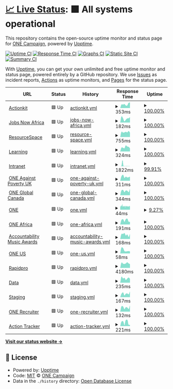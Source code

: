 # [📈 Live Status](https://status.one.org): <!--live status--> **🟩 All systems operational**

This repository contains the open-source uptime monitor and status page for [ONE Campaign](https://www.one.org), powered by [Upptime](https://github.com/upptime/upptime).

[![Uptime CI](https://github.com/ONEcampaign/project_upptime/workflows/Uptime%20CI/badge.svg)](https://github.com/ONEcampaign/project_upptime/actions?query=workflow%3A%22Uptime+CI%22)
[![Response Time CI](https://github.com/ONEcampaign/project_upptime/workflows/Response%20Time%20CI/badge.svg)](https://github.com/ONEcampaign/project_upptime/actions?query=workflow%3A%22Response+Time+CI%22)
[![Graphs CI](https://github.com/ONEcampaign/project_upptime/workflows/Graphs%20CI/badge.svg)](https://github.com/ONEcampaign/project_upptime/actions?query=workflow%3A%22Graphs+CI%22)
[![Static Site CI](https://github.com/ONEcampaign/project_upptime/workflows/Static%20Site%20CI/badge.svg)](https://github.com/ONEcampaign/project_upptime/actions?query=workflow%3A%22Static+Site+CI%22)
[![Summary CI](https://github.com/ONEcampaign/project_upptime/workflows/Summary%20CI/badge.svg)](https://github.com/ONEcampaign/project_upptime/actions?query=workflow%3A%22Summary+CI%22)

With [Upptime](https://upptime.js.org), you can get your own unlimited and free uptime monitor and status page, powered entirely by a GitHub repository. We use [Issues](https://github.com/ONEcampaign/project_upptime/issues) as incident reports, [Actions](https://github.com/ONEcampaign/project_upptime/actions) as uptime monitors, and [Pages](https://status.one.org) for the status page.

<!--start: status pages-->
<!-- This summary is generated by Upptime (https://github.com/upptime/upptime) -->
<!-- Do not edit this manually, your changes will be overwritten -->
<!-- prettier-ignore -->
| URL | Status | History | Response Time | Uptime |
| --- | ------ | ------- | ------------- | ------ |
| <img alt="" src="https://icons.duckduckgo.com/ip3/act.one.org.ico" height="13"> [Actionkit](https://act.one.org) | 🟩 Up | [actionkit.yml](https://github.com/ONEcampaign/project_status/commits/HEAD/history/actionkit.yml) | <details><summary><img alt="Response time graph" src="./graphs/actionkit/response-time-week.png" height="20"> 353ms</summary><br><a href="https://status.one.org/history/actionkit"><img alt="Response time 406" src="https://img.shields.io/endpoint?url=https%3A%2F%2Fraw.githubusercontent.com%2FONEcampaign%2Fproject_status%2FHEAD%2Fapi%2Factionkit%2Fresponse-time.json"></a><br><a href="https://status.one.org/history/actionkit"><img alt="24-hour response time 518" src="https://img.shields.io/endpoint?url=https%3A%2F%2Fraw.githubusercontent.com%2FONEcampaign%2Fproject_status%2FHEAD%2Fapi%2Factionkit%2Fresponse-time-day.json"></a><br><a href="https://status.one.org/history/actionkit"><img alt="7-day response time 353" src="https://img.shields.io/endpoint?url=https%3A%2F%2Fraw.githubusercontent.com%2FONEcampaign%2Fproject_status%2FHEAD%2Fapi%2Factionkit%2Fresponse-time-week.json"></a><br><a href="https://status.one.org/history/actionkit"><img alt="30-day response time 398" src="https://img.shields.io/endpoint?url=https%3A%2F%2Fraw.githubusercontent.com%2FONEcampaign%2Fproject_status%2FHEAD%2Fapi%2Factionkit%2Fresponse-time-month.json"></a><br><a href="https://status.one.org/history/actionkit"><img alt="1-year response time 406" src="https://img.shields.io/endpoint?url=https%3A%2F%2Fraw.githubusercontent.com%2FONEcampaign%2Fproject_status%2FHEAD%2Fapi%2Factionkit%2Fresponse-time-year.json"></a></details> | <details><summary><a href="https://status.one.org/history/actionkit">100.00%</a></summary><a href="https://status.one.org/history/actionkit"><img alt="All-time uptime 100.00%" src="https://img.shields.io/endpoint?url=https%3A%2F%2Fraw.githubusercontent.com%2FONEcampaign%2Fproject_status%2FHEAD%2Fapi%2Factionkit%2Fuptime.json"></a><br><a href="https://status.one.org/history/actionkit"><img alt="24-hour uptime 100.00%" src="https://img.shields.io/endpoint?url=https%3A%2F%2Fraw.githubusercontent.com%2FONEcampaign%2Fproject_status%2FHEAD%2Fapi%2Factionkit%2Fuptime-day.json"></a><br><a href="https://status.one.org/history/actionkit"><img alt="7-day uptime 100.00%" src="https://img.shields.io/endpoint?url=https%3A%2F%2Fraw.githubusercontent.com%2FONEcampaign%2Fproject_status%2FHEAD%2Fapi%2Factionkit%2Fuptime-week.json"></a><br><a href="https://status.one.org/history/actionkit"><img alt="30-day uptime 100.00%" src="https://img.shields.io/endpoint?url=https%3A%2F%2Fraw.githubusercontent.com%2FONEcampaign%2Fproject_status%2FHEAD%2Fapi%2Factionkit%2Fuptime-month.json"></a><br><a href="https://status.one.org/history/actionkit"><img alt="1-year uptime 100.00%" src="https://img.shields.io/endpoint?url=https%3A%2F%2Fraw.githubusercontent.com%2FONEcampaign%2Fproject_status%2FHEAD%2Fapi%2Factionkit%2Fuptime-year.json"></a></details>
| <img alt="" src="https://icons.duckduckgo.com/ip3/www.jobsnowafrica.org.ico" height="13"> [Jobs Now Africa](https://www.jobsnowafrica.org/) | 🟩 Up | [jobs-now-africa.yml](https://github.com/ONEcampaign/project_status/commits/HEAD/history/jobs-now-africa.yml) | <details><summary><img alt="Response time graph" src="./graphs/jobs-now-africa/response-time-week.png" height="20"> 182ms</summary><br><a href="https://status.one.org/history/jobs-now-africa"><img alt="Response time 225" src="https://img.shields.io/endpoint?url=https%3A%2F%2Fraw.githubusercontent.com%2FONEcampaign%2Fproject_status%2FHEAD%2Fapi%2Fjobs-now-africa%2Fresponse-time.json"></a><br><a href="https://status.one.org/history/jobs-now-africa"><img alt="24-hour response time 249" src="https://img.shields.io/endpoint?url=https%3A%2F%2Fraw.githubusercontent.com%2FONEcampaign%2Fproject_status%2FHEAD%2Fapi%2Fjobs-now-africa%2Fresponse-time-day.json"></a><br><a href="https://status.one.org/history/jobs-now-africa"><img alt="7-day response time 182" src="https://img.shields.io/endpoint?url=https%3A%2F%2Fraw.githubusercontent.com%2FONEcampaign%2Fproject_status%2FHEAD%2Fapi%2Fjobs-now-africa%2Fresponse-time-week.json"></a><br><a href="https://status.one.org/history/jobs-now-africa"><img alt="30-day response time 215" src="https://img.shields.io/endpoint?url=https%3A%2F%2Fraw.githubusercontent.com%2FONEcampaign%2Fproject_status%2FHEAD%2Fapi%2Fjobs-now-africa%2Fresponse-time-month.json"></a><br><a href="https://status.one.org/history/jobs-now-africa"><img alt="1-year response time 225" src="https://img.shields.io/endpoint?url=https%3A%2F%2Fraw.githubusercontent.com%2FONEcampaign%2Fproject_status%2FHEAD%2Fapi%2Fjobs-now-africa%2Fresponse-time-year.json"></a></details> | <details><summary><a href="https://status.one.org/history/jobs-now-africa">100.00%</a></summary><a href="https://status.one.org/history/jobs-now-africa"><img alt="All-time uptime 100.00%" src="https://img.shields.io/endpoint?url=https%3A%2F%2Fraw.githubusercontent.com%2FONEcampaign%2Fproject_status%2FHEAD%2Fapi%2Fjobs-now-africa%2Fuptime.json"></a><br><a href="https://status.one.org/history/jobs-now-africa"><img alt="24-hour uptime 100.00%" src="https://img.shields.io/endpoint?url=https%3A%2F%2Fraw.githubusercontent.com%2FONEcampaign%2Fproject_status%2FHEAD%2Fapi%2Fjobs-now-africa%2Fuptime-day.json"></a><br><a href="https://status.one.org/history/jobs-now-africa"><img alt="7-day uptime 100.00%" src="https://img.shields.io/endpoint?url=https%3A%2F%2Fraw.githubusercontent.com%2FONEcampaign%2Fproject_status%2FHEAD%2Fapi%2Fjobs-now-africa%2Fuptime-week.json"></a><br><a href="https://status.one.org/history/jobs-now-africa"><img alt="30-day uptime 100.00%" src="https://img.shields.io/endpoint?url=https%3A%2F%2Fraw.githubusercontent.com%2FONEcampaign%2Fproject_status%2FHEAD%2Fapi%2Fjobs-now-africa%2Fuptime-month.json"></a><br><a href="https://status.one.org/history/jobs-now-africa"><img alt="1-year uptime 100.00%" src="https://img.shields.io/endpoint?url=https%3A%2F%2Fraw.githubusercontent.com%2FONEcampaign%2Fproject_status%2FHEAD%2Fapi%2Fjobs-now-africa%2Fuptime-year.json"></a></details>
| <img alt="" src="https://icons.duckduckgo.com/ip3/photos.one.org.ico" height="13"> [ResourceSpace](https://photos.one.org) | 🟩 Up | [resource-space.yml](https://github.com/ONEcampaign/project_status/commits/HEAD/history/resource-space.yml) | <details><summary><img alt="Response time graph" src="./graphs/resource-space/response-time-week.png" height="20"> 755ms</summary><br><a href="https://status.one.org/history/resource-space"><img alt="Response time 833" src="https://img.shields.io/endpoint?url=https%3A%2F%2Fraw.githubusercontent.com%2FONEcampaign%2Fproject_status%2FHEAD%2Fapi%2Fresource-space%2Fresponse-time.json"></a><br><a href="https://status.one.org/history/resource-space"><img alt="24-hour response time 676" src="https://img.shields.io/endpoint?url=https%3A%2F%2Fraw.githubusercontent.com%2FONEcampaign%2Fproject_status%2FHEAD%2Fapi%2Fresource-space%2Fresponse-time-day.json"></a><br><a href="https://status.one.org/history/resource-space"><img alt="7-day response time 755" src="https://img.shields.io/endpoint?url=https%3A%2F%2Fraw.githubusercontent.com%2FONEcampaign%2Fproject_status%2FHEAD%2Fapi%2Fresource-space%2Fresponse-time-week.json"></a><br><a href="https://status.one.org/history/resource-space"><img alt="30-day response time 812" src="https://img.shields.io/endpoint?url=https%3A%2F%2Fraw.githubusercontent.com%2FONEcampaign%2Fproject_status%2FHEAD%2Fapi%2Fresource-space%2Fresponse-time-month.json"></a><br><a href="https://status.one.org/history/resource-space"><img alt="1-year response time 833" src="https://img.shields.io/endpoint?url=https%3A%2F%2Fraw.githubusercontent.com%2FONEcampaign%2Fproject_status%2FHEAD%2Fapi%2Fresource-space%2Fresponse-time-year.json"></a></details> | <details><summary><a href="https://status.one.org/history/resource-space">100.00%</a></summary><a href="https://status.one.org/history/resource-space"><img alt="All-time uptime 99.93%" src="https://img.shields.io/endpoint?url=https%3A%2F%2Fraw.githubusercontent.com%2FONEcampaign%2Fproject_status%2FHEAD%2Fapi%2Fresource-space%2Fuptime.json"></a><br><a href="https://status.one.org/history/resource-space"><img alt="24-hour uptime 100.00%" src="https://img.shields.io/endpoint?url=https%3A%2F%2Fraw.githubusercontent.com%2FONEcampaign%2Fproject_status%2FHEAD%2Fapi%2Fresource-space%2Fuptime-day.json"></a><br><a href="https://status.one.org/history/resource-space"><img alt="7-day uptime 100.00%" src="https://img.shields.io/endpoint?url=https%3A%2F%2Fraw.githubusercontent.com%2FONEcampaign%2Fproject_status%2FHEAD%2Fapi%2Fresource-space%2Fuptime-week.json"></a><br><a href="https://status.one.org/history/resource-space"><img alt="30-day uptime 99.72%" src="https://img.shields.io/endpoint?url=https%3A%2F%2Fraw.githubusercontent.com%2FONEcampaign%2Fproject_status%2FHEAD%2Fapi%2Fresource-space%2Fuptime-month.json"></a><br><a href="https://status.one.org/history/resource-space"><img alt="1-year uptime 99.93%" src="https://img.shields.io/endpoint?url=https%3A%2F%2Fraw.githubusercontent.com%2FONEcampaign%2Fproject_status%2FHEAD%2Fapi%2Fresource-space%2Fuptime-year.json"></a></details>
| <img alt="" src="https://icons.duckduckgo.com/ip3/learning.one.org.ico" height="13"> [Learning](https://learning.one.org) | 🟩 Up | [learning.yml](https://github.com/ONEcampaign/project_status/commits/HEAD/history/learning.yml) | <details><summary><img alt="Response time graph" src="./graphs/learning/response-time-week.png" height="20"> 324ms</summary><br><a href="https://status.one.org/history/learning"><img alt="Response time 869" src="https://img.shields.io/endpoint?url=https%3A%2F%2Fraw.githubusercontent.com%2FONEcampaign%2Fproject_status%2FHEAD%2Fapi%2Flearning%2Fresponse-time.json"></a><br><a href="https://status.one.org/history/learning"><img alt="24-hour response time 240" src="https://img.shields.io/endpoint?url=https%3A%2F%2Fraw.githubusercontent.com%2FONEcampaign%2Fproject_status%2FHEAD%2Fapi%2Flearning%2Fresponse-time-day.json"></a><br><a href="https://status.one.org/history/learning"><img alt="7-day response time 324" src="https://img.shields.io/endpoint?url=https%3A%2F%2Fraw.githubusercontent.com%2FONEcampaign%2Fproject_status%2FHEAD%2Fapi%2Flearning%2Fresponse-time-week.json"></a><br><a href="https://status.one.org/history/learning"><img alt="30-day response time 397" src="https://img.shields.io/endpoint?url=https%3A%2F%2Fraw.githubusercontent.com%2FONEcampaign%2Fproject_status%2FHEAD%2Fapi%2Flearning%2Fresponse-time-month.json"></a><br><a href="https://status.one.org/history/learning"><img alt="1-year response time 869" src="https://img.shields.io/endpoint?url=https%3A%2F%2Fraw.githubusercontent.com%2FONEcampaign%2Fproject_status%2FHEAD%2Fapi%2Flearning%2Fresponse-time-year.json"></a></details> | <details><summary><a href="https://status.one.org/history/learning">100.00%</a></summary><a href="https://status.one.org/history/learning"><img alt="All-time uptime 99.95%" src="https://img.shields.io/endpoint?url=https%3A%2F%2Fraw.githubusercontent.com%2FONEcampaign%2Fproject_status%2FHEAD%2Fapi%2Flearning%2Fuptime.json"></a><br><a href="https://status.one.org/history/learning"><img alt="24-hour uptime 100.00%" src="https://img.shields.io/endpoint?url=https%3A%2F%2Fraw.githubusercontent.com%2FONEcampaign%2Fproject_status%2FHEAD%2Fapi%2Flearning%2Fuptime-day.json"></a><br><a href="https://status.one.org/history/learning"><img alt="7-day uptime 100.00%" src="https://img.shields.io/endpoint?url=https%3A%2F%2Fraw.githubusercontent.com%2FONEcampaign%2Fproject_status%2FHEAD%2Fapi%2Flearning%2Fuptime-week.json"></a><br><a href="https://status.one.org/history/learning"><img alt="30-day uptime 99.89%" src="https://img.shields.io/endpoint?url=https%3A%2F%2Fraw.githubusercontent.com%2FONEcampaign%2Fproject_status%2FHEAD%2Fapi%2Flearning%2Fuptime-month.json"></a><br><a href="https://status.one.org/history/learning"><img alt="1-year uptime 99.95%" src="https://img.shields.io/endpoint?url=https%3A%2F%2Fraw.githubusercontent.com%2FONEcampaign%2Fproject_status%2FHEAD%2Fapi%2Flearning%2Fuptime-year.json"></a></details>
| <img alt="" src="https://icons.duckduckgo.com/ip3/intranet.one.org.ico" height="13"> [Intranet](https://intranet.one.org) | 🟩 Up | [intranet.yml](https://github.com/ONEcampaign/project_status/commits/HEAD/history/intranet.yml) | <details><summary><img alt="Response time graph" src="./graphs/intranet/response-time-week.png" height="20"> 1822ms</summary><br><a href="https://status.one.org/history/intranet"><img alt="Response time 560" src="https://img.shields.io/endpoint?url=https%3A%2F%2Fraw.githubusercontent.com%2FONEcampaign%2Fproject_status%2FHEAD%2Fapi%2Fintranet%2Fresponse-time.json"></a><br><a href="https://status.one.org/history/intranet"><img alt="24-hour response time 142" src="https://img.shields.io/endpoint?url=https%3A%2F%2Fraw.githubusercontent.com%2FONEcampaign%2Fproject_status%2FHEAD%2Fapi%2Fintranet%2Fresponse-time-day.json"></a><br><a href="https://status.one.org/history/intranet"><img alt="7-day response time 1822" src="https://img.shields.io/endpoint?url=https%3A%2F%2Fraw.githubusercontent.com%2FONEcampaign%2Fproject_status%2FHEAD%2Fapi%2Fintranet%2Fresponse-time-week.json"></a><br><a href="https://status.one.org/history/intranet"><img alt="30-day response time 689" src="https://img.shields.io/endpoint?url=https%3A%2F%2Fraw.githubusercontent.com%2FONEcampaign%2Fproject_status%2FHEAD%2Fapi%2Fintranet%2Fresponse-time-month.json"></a><br><a href="https://status.one.org/history/intranet"><img alt="1-year response time 560" src="https://img.shields.io/endpoint?url=https%3A%2F%2Fraw.githubusercontent.com%2FONEcampaign%2Fproject_status%2FHEAD%2Fapi%2Fintranet%2Fresponse-time-year.json"></a></details> | <details><summary><a href="https://status.one.org/history/intranet">99.91%</a></summary><a href="https://status.one.org/history/intranet"><img alt="All-time uptime 99.98%" src="https://img.shields.io/endpoint?url=https%3A%2F%2Fraw.githubusercontent.com%2FONEcampaign%2Fproject_status%2FHEAD%2Fapi%2Fintranet%2Fuptime.json"></a><br><a href="https://status.one.org/history/intranet"><img alt="24-hour uptime 100.00%" src="https://img.shields.io/endpoint?url=https%3A%2F%2Fraw.githubusercontent.com%2FONEcampaign%2Fproject_status%2FHEAD%2Fapi%2Fintranet%2Fuptime-day.json"></a><br><a href="https://status.one.org/history/intranet"><img alt="7-day uptime 99.91%" src="https://img.shields.io/endpoint?url=https%3A%2F%2Fraw.githubusercontent.com%2FONEcampaign%2Fproject_status%2FHEAD%2Fapi%2Fintranet%2Fuptime-week.json"></a><br><a href="https://status.one.org/history/intranet"><img alt="30-day uptime 99.98%" src="https://img.shields.io/endpoint?url=https%3A%2F%2Fraw.githubusercontent.com%2FONEcampaign%2Fproject_status%2FHEAD%2Fapi%2Fintranet%2Fuptime-month.json"></a><br><a href="https://status.one.org/history/intranet"><img alt="1-year uptime 99.98%" src="https://img.shields.io/endpoint?url=https%3A%2F%2Fraw.githubusercontent.com%2FONEcampaign%2Fproject_status%2FHEAD%2Fapi%2Fintranet%2Fuptime-year.json"></a></details>
| <img alt="" src="https://icons.duckduckgo.com/ip3/www.oneagainstpoverty.org.uk.ico" height="13"> [ONE Against Poverty UK](https://www.oneagainstpoverty.org.uk) | 🟩 Up | [one-against-poverty-uk.yml](https://github.com/ONEcampaign/project_status/commits/HEAD/history/one-against-poverty-uk.yml) | <details><summary><img alt="Response time graph" src="./graphs/one-against-poverty-uk/response-time-week.png" height="20"> 311ms</summary><br><a href="https://status.one.org/history/one-against-poverty-uk"><img alt="Response time 192" src="https://img.shields.io/endpoint?url=https%3A%2F%2Fraw.githubusercontent.com%2FONEcampaign%2Fproject_status%2FHEAD%2Fapi%2Fone-against-poverty-uk%2Fresponse-time.json"></a><br><a href="https://status.one.org/history/one-against-poverty-uk"><img alt="24-hour response time 313" src="https://img.shields.io/endpoint?url=https%3A%2F%2Fraw.githubusercontent.com%2FONEcampaign%2Fproject_status%2FHEAD%2Fapi%2Fone-against-poverty-uk%2Fresponse-time-day.json"></a><br><a href="https://status.one.org/history/one-against-poverty-uk"><img alt="7-day response time 311" src="https://img.shields.io/endpoint?url=https%3A%2F%2Fraw.githubusercontent.com%2FONEcampaign%2Fproject_status%2FHEAD%2Fapi%2Fone-against-poverty-uk%2Fresponse-time-week.json"></a><br><a href="https://status.one.org/history/one-against-poverty-uk"><img alt="30-day response time 326" src="https://img.shields.io/endpoint?url=https%3A%2F%2Fraw.githubusercontent.com%2FONEcampaign%2Fproject_status%2FHEAD%2Fapi%2Fone-against-poverty-uk%2Fresponse-time-month.json"></a><br><a href="https://status.one.org/history/one-against-poverty-uk"><img alt="1-year response time 192" src="https://img.shields.io/endpoint?url=https%3A%2F%2Fraw.githubusercontent.com%2FONEcampaign%2Fproject_status%2FHEAD%2Fapi%2Fone-against-poverty-uk%2Fresponse-time-year.json"></a></details> | <details><summary><a href="https://status.one.org/history/one-against-poverty-uk">100.00%</a></summary><a href="https://status.one.org/history/one-against-poverty-uk"><img alt="All-time uptime 100.00%" src="https://img.shields.io/endpoint?url=https%3A%2F%2Fraw.githubusercontent.com%2FONEcampaign%2Fproject_status%2FHEAD%2Fapi%2Fone-against-poverty-uk%2Fuptime.json"></a><br><a href="https://status.one.org/history/one-against-poverty-uk"><img alt="24-hour uptime 100.00%" src="https://img.shields.io/endpoint?url=https%3A%2F%2Fraw.githubusercontent.com%2FONEcampaign%2Fproject_status%2FHEAD%2Fapi%2Fone-against-poverty-uk%2Fuptime-day.json"></a><br><a href="https://status.one.org/history/one-against-poverty-uk"><img alt="7-day uptime 100.00%" src="https://img.shields.io/endpoint?url=https%3A%2F%2Fraw.githubusercontent.com%2FONEcampaign%2Fproject_status%2FHEAD%2Fapi%2Fone-against-poverty-uk%2Fuptime-week.json"></a><br><a href="https://status.one.org/history/one-against-poverty-uk"><img alt="30-day uptime 100.00%" src="https://img.shields.io/endpoint?url=https%3A%2F%2Fraw.githubusercontent.com%2FONEcampaign%2Fproject_status%2FHEAD%2Fapi%2Fone-against-poverty-uk%2Fuptime-month.json"></a><br><a href="https://status.one.org/history/one-against-poverty-uk"><img alt="1-year uptime 100.00%" src="https://img.shields.io/endpoint?url=https%3A%2F%2Fraw.githubusercontent.com%2FONEcampaign%2Fproject_status%2FHEAD%2Fapi%2Fone-against-poverty-uk%2Fuptime-year.json"></a></details>
| <img alt="" src="https://icons.duckduckgo.com/ip3/www.oneglobalcanada.com.ico" height="13"> [ONE Global Canada](https://www.oneglobalcanada.com) | 🟩 Up | [one-global-canada.yml](https://github.com/ONEcampaign/project_status/commits/HEAD/history/one-global-canada.yml) | <details><summary><img alt="Response time graph" src="./graphs/one-global-canada/response-time-week.png" height="20"> 344ms</summary><br><a href="https://status.one.org/history/one-global-canada"><img alt="Response time 237" src="https://img.shields.io/endpoint?url=https%3A%2F%2Fraw.githubusercontent.com%2FONEcampaign%2Fproject_status%2FHEAD%2Fapi%2Fone-global-canada%2Fresponse-time.json"></a><br><a href="https://status.one.org/history/one-global-canada"><img alt="24-hour response time 478" src="https://img.shields.io/endpoint?url=https%3A%2F%2Fraw.githubusercontent.com%2FONEcampaign%2Fproject_status%2FHEAD%2Fapi%2Fone-global-canada%2Fresponse-time-day.json"></a><br><a href="https://status.one.org/history/one-global-canada"><img alt="7-day response time 344" src="https://img.shields.io/endpoint?url=https%3A%2F%2Fraw.githubusercontent.com%2FONEcampaign%2Fproject_status%2FHEAD%2Fapi%2Fone-global-canada%2Fresponse-time-week.json"></a><br><a href="https://status.one.org/history/one-global-canada"><img alt="30-day response time 296" src="https://img.shields.io/endpoint?url=https%3A%2F%2Fraw.githubusercontent.com%2FONEcampaign%2Fproject_status%2FHEAD%2Fapi%2Fone-global-canada%2Fresponse-time-month.json"></a><br><a href="https://status.one.org/history/one-global-canada"><img alt="1-year response time 237" src="https://img.shields.io/endpoint?url=https%3A%2F%2Fraw.githubusercontent.com%2FONEcampaign%2Fproject_status%2FHEAD%2Fapi%2Fone-global-canada%2Fresponse-time-year.json"></a></details> | <details><summary><a href="https://status.one.org/history/one-global-canada">100.00%</a></summary><a href="https://status.one.org/history/one-global-canada"><img alt="All-time uptime 100.00%" src="https://img.shields.io/endpoint?url=https%3A%2F%2Fraw.githubusercontent.com%2FONEcampaign%2Fproject_status%2FHEAD%2Fapi%2Fone-global-canada%2Fuptime.json"></a><br><a href="https://status.one.org/history/one-global-canada"><img alt="24-hour uptime 100.00%" src="https://img.shields.io/endpoint?url=https%3A%2F%2Fraw.githubusercontent.com%2FONEcampaign%2Fproject_status%2FHEAD%2Fapi%2Fone-global-canada%2Fuptime-day.json"></a><br><a href="https://status.one.org/history/one-global-canada"><img alt="7-day uptime 100.00%" src="https://img.shields.io/endpoint?url=https%3A%2F%2Fraw.githubusercontent.com%2FONEcampaign%2Fproject_status%2FHEAD%2Fapi%2Fone-global-canada%2Fuptime-week.json"></a><br><a href="https://status.one.org/history/one-global-canada"><img alt="30-day uptime 100.00%" src="https://img.shields.io/endpoint?url=https%3A%2F%2Fraw.githubusercontent.com%2FONEcampaign%2Fproject_status%2FHEAD%2Fapi%2Fone-global-canada%2Fuptime-month.json"></a><br><a href="https://status.one.org/history/one-global-canada"><img alt="1-year uptime 100.00%" src="https://img.shields.io/endpoint?url=https%3A%2F%2Fraw.githubusercontent.com%2FONEcampaign%2Fproject_status%2FHEAD%2Fapi%2Fone-global-canada%2Fuptime-year.json"></a></details>
| <img alt="" src="https://icons.duckduckgo.com/ip3/www.one.org.ico" height="13"> [ONE](https://www.one.org/) | 🟩 Up | [one.yml](https://github.com/ONEcampaign/project_status/commits/HEAD/history/one.yml) | <details><summary><img alt="Response time graph" src="./graphs/one/response-time-week.png" height="20"> 44ms</summary><br><a href="https://status.one.org/history/one"><img alt="Response time 85" src="https://img.shields.io/endpoint?url=https%3A%2F%2Fraw.githubusercontent.com%2FONEcampaign%2Fproject_status%2FHEAD%2Fapi%2Fone%2Fresponse-time.json"></a><br><a href="https://status.one.org/history/one"><img alt="24-hour response time 45" src="https://img.shields.io/endpoint?url=https%3A%2F%2Fraw.githubusercontent.com%2FONEcampaign%2Fproject_status%2FHEAD%2Fapi%2Fone%2Fresponse-time-day.json"></a><br><a href="https://status.one.org/history/one"><img alt="7-day response time 44" src="https://img.shields.io/endpoint?url=https%3A%2F%2Fraw.githubusercontent.com%2FONEcampaign%2Fproject_status%2FHEAD%2Fapi%2Fone%2Fresponse-time-week.json"></a><br><a href="https://status.one.org/history/one"><img alt="30-day response time 45" src="https://img.shields.io/endpoint?url=https%3A%2F%2Fraw.githubusercontent.com%2FONEcampaign%2Fproject_status%2FHEAD%2Fapi%2Fone%2Fresponse-time-month.json"></a><br><a href="https://status.one.org/history/one"><img alt="1-year response time 85" src="https://img.shields.io/endpoint?url=https%3A%2F%2Fraw.githubusercontent.com%2FONEcampaign%2Fproject_status%2FHEAD%2Fapi%2Fone%2Fresponse-time-year.json"></a></details> | <details><summary><a href="https://status.one.org/history/one">9.27%</a></summary><a href="https://status.one.org/history/one"><img alt="All-time uptime 94.13%" src="https://img.shields.io/endpoint?url=https%3A%2F%2Fraw.githubusercontent.com%2FONEcampaign%2Fproject_status%2FHEAD%2Fapi%2Fone%2Fuptime.json"></a><br><a href="https://status.one.org/history/one"><img alt="24-hour uptime 12.25%" src="https://img.shields.io/endpoint?url=https%3A%2F%2Fraw.githubusercontent.com%2FONEcampaign%2Fproject_status%2FHEAD%2Fapi%2Fone%2Fuptime-day.json"></a><br><a href="https://status.one.org/history/one"><img alt="7-day uptime 9.27%" src="https://img.shields.io/endpoint?url=https%3A%2F%2Fraw.githubusercontent.com%2FONEcampaign%2Fproject_status%2FHEAD%2Fapi%2Fone%2Fuptime-week.json"></a><br><a href="https://status.one.org/history/one"><img alt="30-day uptime 75.70%" src="https://img.shields.io/endpoint?url=https%3A%2F%2Fraw.githubusercontent.com%2FONEcampaign%2Fproject_status%2FHEAD%2Fapi%2Fone%2Fuptime-month.json"></a><br><a href="https://status.one.org/history/one"><img alt="1-year uptime 94.13%" src="https://img.shields.io/endpoint?url=https%3A%2F%2Fraw.githubusercontent.com%2FONEcampaign%2Fproject_status%2FHEAD%2Fapi%2Fone%2Fuptime-year.json"></a></details>
| <img alt="" src="https://icons.duckduckgo.com/ip3/www.one.org.ico" height="13"> [ONE Africa](https://www.one.org/africa) | 🟩 Up | [one-africa.yml](https://github.com/ONEcampaign/project_status/commits/HEAD/history/one-africa.yml) | <details><summary><img alt="Response time graph" src="./graphs/one-africa/response-time-week.png" height="20"> 191ms</summary><br><a href="https://status.one.org/history/one-africa"><img alt="Response time 182" src="https://img.shields.io/endpoint?url=https%3A%2F%2Fraw.githubusercontent.com%2FONEcampaign%2Fproject_status%2FHEAD%2Fapi%2Fone-africa%2Fresponse-time.json"></a><br><a href="https://status.one.org/history/one-africa"><img alt="24-hour response time 121" src="https://img.shields.io/endpoint?url=https%3A%2F%2Fraw.githubusercontent.com%2FONEcampaign%2Fproject_status%2FHEAD%2Fapi%2Fone-africa%2Fresponse-time-day.json"></a><br><a href="https://status.one.org/history/one-africa"><img alt="7-day response time 191" src="https://img.shields.io/endpoint?url=https%3A%2F%2Fraw.githubusercontent.com%2FONEcampaign%2Fproject_status%2FHEAD%2Fapi%2Fone-africa%2Fresponse-time-week.json"></a><br><a href="https://status.one.org/history/one-africa"><img alt="30-day response time 166" src="https://img.shields.io/endpoint?url=https%3A%2F%2Fraw.githubusercontent.com%2FONEcampaign%2Fproject_status%2FHEAD%2Fapi%2Fone-africa%2Fresponse-time-month.json"></a><br><a href="https://status.one.org/history/one-africa"><img alt="1-year response time 182" src="https://img.shields.io/endpoint?url=https%3A%2F%2Fraw.githubusercontent.com%2FONEcampaign%2Fproject_status%2FHEAD%2Fapi%2Fone-africa%2Fresponse-time-year.json"></a></details> | <details><summary><a href="https://status.one.org/history/one-africa">100.00%</a></summary><a href="https://status.one.org/history/one-africa"><img alt="All-time uptime 100.00%" src="https://img.shields.io/endpoint?url=https%3A%2F%2Fraw.githubusercontent.com%2FONEcampaign%2Fproject_status%2FHEAD%2Fapi%2Fone-africa%2Fuptime.json"></a><br><a href="https://status.one.org/history/one-africa"><img alt="24-hour uptime 100.00%" src="https://img.shields.io/endpoint?url=https%3A%2F%2Fraw.githubusercontent.com%2FONEcampaign%2Fproject_status%2FHEAD%2Fapi%2Fone-africa%2Fuptime-day.json"></a><br><a href="https://status.one.org/history/one-africa"><img alt="7-day uptime 100.00%" src="https://img.shields.io/endpoint?url=https%3A%2F%2Fraw.githubusercontent.com%2FONEcampaign%2Fproject_status%2FHEAD%2Fapi%2Fone-africa%2Fuptime-week.json"></a><br><a href="https://status.one.org/history/one-africa"><img alt="30-day uptime 100.00%" src="https://img.shields.io/endpoint?url=https%3A%2F%2Fraw.githubusercontent.com%2FONEcampaign%2Fproject_status%2FHEAD%2Fapi%2Fone-africa%2Fuptime-month.json"></a><br><a href="https://status.one.org/history/one-africa"><img alt="1-year uptime 100.00%" src="https://img.shields.io/endpoint?url=https%3A%2F%2Fraw.githubusercontent.com%2FONEcampaign%2Fproject_status%2FHEAD%2Fapi%2Fone-africa%2Fuptime-year.json"></a></details>
| <img alt="" src="https://icons.duckduckgo.com/ip3/www.accountabilitymusicawards.org.ico" height="13"> [Accountability Music Awards](https://www.accountabilitymusicawards.org) | 🟩 Up | [accountability-music-awards.yml](https://github.com/ONEcampaign/project_status/commits/HEAD/history/accountability-music-awards.yml) | <details><summary><img alt="Response time graph" src="./graphs/accountability-music-awards/response-time-week.png" height="20"> 168ms</summary><br><a href="https://status.one.org/history/accountability-music-awards"><img alt="Response time 230" src="https://img.shields.io/endpoint?url=https%3A%2F%2Fraw.githubusercontent.com%2FONEcampaign%2Fproject_status%2FHEAD%2Fapi%2Faccountability-music-awards%2Fresponse-time.json"></a><br><a href="https://status.one.org/history/accountability-music-awards"><img alt="24-hour response time 187" src="https://img.shields.io/endpoint?url=https%3A%2F%2Fraw.githubusercontent.com%2FONEcampaign%2Fproject_status%2FHEAD%2Fapi%2Faccountability-music-awards%2Fresponse-time-day.json"></a><br><a href="https://status.one.org/history/accountability-music-awards"><img alt="7-day response time 168" src="https://img.shields.io/endpoint?url=https%3A%2F%2Fraw.githubusercontent.com%2FONEcampaign%2Fproject_status%2FHEAD%2Fapi%2Faccountability-music-awards%2Fresponse-time-week.json"></a><br><a href="https://status.one.org/history/accountability-music-awards"><img alt="30-day response time 208" src="https://img.shields.io/endpoint?url=https%3A%2F%2Fraw.githubusercontent.com%2FONEcampaign%2Fproject_status%2FHEAD%2Fapi%2Faccountability-music-awards%2Fresponse-time-month.json"></a><br><a href="https://status.one.org/history/accountability-music-awards"><img alt="1-year response time 230" src="https://img.shields.io/endpoint?url=https%3A%2F%2Fraw.githubusercontent.com%2FONEcampaign%2Fproject_status%2FHEAD%2Fapi%2Faccountability-music-awards%2Fresponse-time-year.json"></a></details> | <details><summary><a href="https://status.one.org/history/accountability-music-awards">100.00%</a></summary><a href="https://status.one.org/history/accountability-music-awards"><img alt="All-time uptime 100.00%" src="https://img.shields.io/endpoint?url=https%3A%2F%2Fraw.githubusercontent.com%2FONEcampaign%2Fproject_status%2FHEAD%2Fapi%2Faccountability-music-awards%2Fuptime.json"></a><br><a href="https://status.one.org/history/accountability-music-awards"><img alt="24-hour uptime 100.00%" src="https://img.shields.io/endpoint?url=https%3A%2F%2Fraw.githubusercontent.com%2FONEcampaign%2Fproject_status%2FHEAD%2Fapi%2Faccountability-music-awards%2Fuptime-day.json"></a><br><a href="https://status.one.org/history/accountability-music-awards"><img alt="7-day uptime 100.00%" src="https://img.shields.io/endpoint?url=https%3A%2F%2Fraw.githubusercontent.com%2FONEcampaign%2Fproject_status%2FHEAD%2Fapi%2Faccountability-music-awards%2Fuptime-week.json"></a><br><a href="https://status.one.org/history/accountability-music-awards"><img alt="30-day uptime 100.00%" src="https://img.shields.io/endpoint?url=https%3A%2F%2Fraw.githubusercontent.com%2FONEcampaign%2Fproject_status%2FHEAD%2Fapi%2Faccountability-music-awards%2Fuptime-month.json"></a><br><a href="https://status.one.org/history/accountability-music-awards"><img alt="1-year uptime 100.00%" src="https://img.shields.io/endpoint?url=https%3A%2F%2Fraw.githubusercontent.com%2FONEcampaign%2Fproject_status%2FHEAD%2Fapi%2Faccountability-music-awards%2Fuptime-year.json"></a></details>
| <img alt="" src="https://icons.duckduckgo.com/ip3/www.one.org.ico" height="13"> [ONE US](https://www.one.org/us/) | 🟩 Up | [one-us.yml](https://github.com/ONEcampaign/project_status/commits/HEAD/history/one-us.yml) | <details><summary><img alt="Response time graph" src="./graphs/one-us/response-time-week.png" height="20"> 58ms</summary><br><a href="https://status.one.org/history/one-us"><img alt="Response time 112" src="https://img.shields.io/endpoint?url=https%3A%2F%2Fraw.githubusercontent.com%2FONEcampaign%2Fproject_status%2FHEAD%2Fapi%2Fone-us%2Fresponse-time.json"></a><br><a href="https://status.one.org/history/one-us"><img alt="24-hour response time 38" src="https://img.shields.io/endpoint?url=https%3A%2F%2Fraw.githubusercontent.com%2FONEcampaign%2Fproject_status%2FHEAD%2Fapi%2Fone-us%2Fresponse-time-day.json"></a><br><a href="https://status.one.org/history/one-us"><img alt="7-day response time 58" src="https://img.shields.io/endpoint?url=https%3A%2F%2Fraw.githubusercontent.com%2FONEcampaign%2Fproject_status%2FHEAD%2Fapi%2Fone-us%2Fresponse-time-week.json"></a><br><a href="https://status.one.org/history/one-us"><img alt="30-day response time 62" src="https://img.shields.io/endpoint?url=https%3A%2F%2Fraw.githubusercontent.com%2FONEcampaign%2Fproject_status%2FHEAD%2Fapi%2Fone-us%2Fresponse-time-month.json"></a><br><a href="https://status.one.org/history/one-us"><img alt="1-year response time 112" src="https://img.shields.io/endpoint?url=https%3A%2F%2Fraw.githubusercontent.com%2FONEcampaign%2Fproject_status%2FHEAD%2Fapi%2Fone-us%2Fresponse-time-year.json"></a></details> | <details><summary><a href="https://status.one.org/history/one-us">100.00%</a></summary><a href="https://status.one.org/history/one-us"><img alt="All-time uptime 100.00%" src="https://img.shields.io/endpoint?url=https%3A%2F%2Fraw.githubusercontent.com%2FONEcampaign%2Fproject_status%2FHEAD%2Fapi%2Fone-us%2Fuptime.json"></a><br><a href="https://status.one.org/history/one-us"><img alt="24-hour uptime 100.00%" src="https://img.shields.io/endpoint?url=https%3A%2F%2Fraw.githubusercontent.com%2FONEcampaign%2Fproject_status%2FHEAD%2Fapi%2Fone-us%2Fuptime-day.json"></a><br><a href="https://status.one.org/history/one-us"><img alt="7-day uptime 100.00%" src="https://img.shields.io/endpoint?url=https%3A%2F%2Fraw.githubusercontent.com%2FONEcampaign%2Fproject_status%2FHEAD%2Fapi%2Fone-us%2Fuptime-week.json"></a><br><a href="https://status.one.org/history/one-us"><img alt="30-day uptime 100.00%" src="https://img.shields.io/endpoint?url=https%3A%2F%2Fraw.githubusercontent.com%2FONEcampaign%2Fproject_status%2FHEAD%2Fapi%2Fone-us%2Fuptime-month.json"></a><br><a href="https://status.one.org/history/one-us"><img alt="1-year uptime 100.00%" src="https://img.shields.io/endpoint?url=https%3A%2F%2Fraw.githubusercontent.com%2FONEcampaign%2Fproject_status%2FHEAD%2Fapi%2Fone-us%2Fuptime-year.json"></a></details>
| <img alt="" src="https://icons.duckduckgo.com/ip3/one.wafl.chat.ico" height="13"> [Rapidpro](https://one.wafl.chat) | 🟩 Up | [rapidpro.yml](https://github.com/ONEcampaign/project_status/commits/HEAD/history/rapidpro.yml) | <details><summary><img alt="Response time graph" src="./graphs/rapidpro/response-time-week.png" height="20"> 4180ms</summary><br><a href="https://status.one.org/history/rapidpro"><img alt="Response time 4016" src="https://img.shields.io/endpoint?url=https%3A%2F%2Fraw.githubusercontent.com%2FONEcampaign%2Fproject_status%2FHEAD%2Fapi%2Frapidpro%2Fresponse-time.json"></a><br><a href="https://status.one.org/history/rapidpro"><img alt="24-hour response time 3517" src="https://img.shields.io/endpoint?url=https%3A%2F%2Fraw.githubusercontent.com%2FONEcampaign%2Fproject_status%2FHEAD%2Fapi%2Frapidpro%2Fresponse-time-day.json"></a><br><a href="https://status.one.org/history/rapidpro"><img alt="7-day response time 4180" src="https://img.shields.io/endpoint?url=https%3A%2F%2Fraw.githubusercontent.com%2FONEcampaign%2Fproject_status%2FHEAD%2Fapi%2Frapidpro%2Fresponse-time-week.json"></a><br><a href="https://status.one.org/history/rapidpro"><img alt="30-day response time 3960" src="https://img.shields.io/endpoint?url=https%3A%2F%2Fraw.githubusercontent.com%2FONEcampaign%2Fproject_status%2FHEAD%2Fapi%2Frapidpro%2Fresponse-time-month.json"></a><br><a href="https://status.one.org/history/rapidpro"><img alt="1-year response time 4016" src="https://img.shields.io/endpoint?url=https%3A%2F%2Fraw.githubusercontent.com%2FONEcampaign%2Fproject_status%2FHEAD%2Fapi%2Frapidpro%2Fresponse-time-year.json"></a></details> | <details><summary><a href="https://status.one.org/history/rapidpro">100.00%</a></summary><a href="https://status.one.org/history/rapidpro"><img alt="All-time uptime 100.00%" src="https://img.shields.io/endpoint?url=https%3A%2F%2Fraw.githubusercontent.com%2FONEcampaign%2Fproject_status%2FHEAD%2Fapi%2Frapidpro%2Fuptime.json"></a><br><a href="https://status.one.org/history/rapidpro"><img alt="24-hour uptime 100.00%" src="https://img.shields.io/endpoint?url=https%3A%2F%2Fraw.githubusercontent.com%2FONEcampaign%2Fproject_status%2FHEAD%2Fapi%2Frapidpro%2Fuptime-day.json"></a><br><a href="https://status.one.org/history/rapidpro"><img alt="7-day uptime 100.00%" src="https://img.shields.io/endpoint?url=https%3A%2F%2Fraw.githubusercontent.com%2FONEcampaign%2Fproject_status%2FHEAD%2Fapi%2Frapidpro%2Fuptime-week.json"></a><br><a href="https://status.one.org/history/rapidpro"><img alt="30-day uptime 100.00%" src="https://img.shields.io/endpoint?url=https%3A%2F%2Fraw.githubusercontent.com%2FONEcampaign%2Fproject_status%2FHEAD%2Fapi%2Frapidpro%2Fuptime-month.json"></a><br><a href="https://status.one.org/history/rapidpro"><img alt="1-year uptime 100.00%" src="https://img.shields.io/endpoint?url=https%3A%2F%2Fraw.githubusercontent.com%2FONEcampaign%2Fproject_status%2FHEAD%2Fapi%2Frapidpro%2Fuptime-year.json"></a></details>
| <img alt="" src="https://icons.duckduckgo.com/ip3/data.one.org.ico" height="13"> [Data](https://data.one.org) | 🟩 Up | [data.yml](https://github.com/ONEcampaign/project_status/commits/HEAD/history/data.yml) | <details><summary><img alt="Response time graph" src="./graphs/data/response-time-week.png" height="20"> 235ms</summary><br><a href="https://status.one.org/history/data"><img alt="Response time 204" src="https://img.shields.io/endpoint?url=https%3A%2F%2Fraw.githubusercontent.com%2FONEcampaign%2Fproject_status%2FHEAD%2Fapi%2Fdata%2Fresponse-time.json"></a><br><a href="https://status.one.org/history/data"><img alt="24-hour response time 206" src="https://img.shields.io/endpoint?url=https%3A%2F%2Fraw.githubusercontent.com%2FONEcampaign%2Fproject_status%2FHEAD%2Fapi%2Fdata%2Fresponse-time-day.json"></a><br><a href="https://status.one.org/history/data"><img alt="7-day response time 235" src="https://img.shields.io/endpoint?url=https%3A%2F%2Fraw.githubusercontent.com%2FONEcampaign%2Fproject_status%2FHEAD%2Fapi%2Fdata%2Fresponse-time-week.json"></a><br><a href="https://status.one.org/history/data"><img alt="30-day response time 193" src="https://img.shields.io/endpoint?url=https%3A%2F%2Fraw.githubusercontent.com%2FONEcampaign%2Fproject_status%2FHEAD%2Fapi%2Fdata%2Fresponse-time-month.json"></a><br><a href="https://status.one.org/history/data"><img alt="1-year response time 204" src="https://img.shields.io/endpoint?url=https%3A%2F%2Fraw.githubusercontent.com%2FONEcampaign%2Fproject_status%2FHEAD%2Fapi%2Fdata%2Fresponse-time-year.json"></a></details> | <details><summary><a href="https://status.one.org/history/data">100.00%</a></summary><a href="https://status.one.org/history/data"><img alt="All-time uptime 100.00%" src="https://img.shields.io/endpoint?url=https%3A%2F%2Fraw.githubusercontent.com%2FONEcampaign%2Fproject_status%2FHEAD%2Fapi%2Fdata%2Fuptime.json"></a><br><a href="https://status.one.org/history/data"><img alt="24-hour uptime 100.00%" src="https://img.shields.io/endpoint?url=https%3A%2F%2Fraw.githubusercontent.com%2FONEcampaign%2Fproject_status%2FHEAD%2Fapi%2Fdata%2Fuptime-day.json"></a><br><a href="https://status.one.org/history/data"><img alt="7-day uptime 100.00%" src="https://img.shields.io/endpoint?url=https%3A%2F%2Fraw.githubusercontent.com%2FONEcampaign%2Fproject_status%2FHEAD%2Fapi%2Fdata%2Fuptime-week.json"></a><br><a href="https://status.one.org/history/data"><img alt="30-day uptime 100.00%" src="https://img.shields.io/endpoint?url=https%3A%2F%2Fraw.githubusercontent.com%2FONEcampaign%2Fproject_status%2FHEAD%2Fapi%2Fdata%2Fuptime-month.json"></a><br><a href="https://status.one.org/history/data"><img alt="1-year uptime 100.00%" src="https://img.shields.io/endpoint?url=https%3A%2F%2Fraw.githubusercontent.com%2FONEcampaign%2Fproject_status%2FHEAD%2Fapi%2Fdata%2Fuptime-year.json"></a></details>
| <img alt="" src="https://icons.duckduckgo.com/ip3/staging.one.org.ico" height="13"> [Staging](https://staging.one.org/) | 🟩 Up | [staging.yml](https://github.com/ONEcampaign/project_status/commits/HEAD/history/staging.yml) | <details><summary><img alt="Response time graph" src="./graphs/staging/response-time-week.png" height="20"> 167ms</summary><br><a href="https://status.one.org/history/staging"><img alt="Response time 183" src="https://img.shields.io/endpoint?url=https%3A%2F%2Fraw.githubusercontent.com%2FONEcampaign%2Fproject_status%2FHEAD%2Fapi%2Fstaging%2Fresponse-time.json"></a><br><a href="https://status.one.org/history/staging"><img alt="24-hour response time 260" src="https://img.shields.io/endpoint?url=https%3A%2F%2Fraw.githubusercontent.com%2FONEcampaign%2Fproject_status%2FHEAD%2Fapi%2Fstaging%2Fresponse-time-day.json"></a><br><a href="https://status.one.org/history/staging"><img alt="7-day response time 167" src="https://img.shields.io/endpoint?url=https%3A%2F%2Fraw.githubusercontent.com%2FONEcampaign%2Fproject_status%2FHEAD%2Fapi%2Fstaging%2Fresponse-time-week.json"></a><br><a href="https://status.one.org/history/staging"><img alt="30-day response time 165" src="https://img.shields.io/endpoint?url=https%3A%2F%2Fraw.githubusercontent.com%2FONEcampaign%2Fproject_status%2FHEAD%2Fapi%2Fstaging%2Fresponse-time-month.json"></a><br><a href="https://status.one.org/history/staging"><img alt="1-year response time 183" src="https://img.shields.io/endpoint?url=https%3A%2F%2Fraw.githubusercontent.com%2FONEcampaign%2Fproject_status%2FHEAD%2Fapi%2Fstaging%2Fresponse-time-year.json"></a></details> | <details><summary><a href="https://status.one.org/history/staging">100.00%</a></summary><a href="https://status.one.org/history/staging"><img alt="All-time uptime 100.00%" src="https://img.shields.io/endpoint?url=https%3A%2F%2Fraw.githubusercontent.com%2FONEcampaign%2Fproject_status%2FHEAD%2Fapi%2Fstaging%2Fuptime.json"></a><br><a href="https://status.one.org/history/staging"><img alt="24-hour uptime 100.00%" src="https://img.shields.io/endpoint?url=https%3A%2F%2Fraw.githubusercontent.com%2FONEcampaign%2Fproject_status%2FHEAD%2Fapi%2Fstaging%2Fuptime-day.json"></a><br><a href="https://status.one.org/history/staging"><img alt="7-day uptime 100.00%" src="https://img.shields.io/endpoint?url=https%3A%2F%2Fraw.githubusercontent.com%2FONEcampaign%2Fproject_status%2FHEAD%2Fapi%2Fstaging%2Fuptime-week.json"></a><br><a href="https://status.one.org/history/staging"><img alt="30-day uptime 100.00%" src="https://img.shields.io/endpoint?url=https%3A%2F%2Fraw.githubusercontent.com%2FONEcampaign%2Fproject_status%2FHEAD%2Fapi%2Fstaging%2Fuptime-month.json"></a><br><a href="https://status.one.org/history/staging"><img alt="1-year uptime 100.00%" src="https://img.shields.io/endpoint?url=https%3A%2F%2Fraw.githubusercontent.com%2FONEcampaign%2Fproject_status%2FHEAD%2Fapi%2Fstaging%2Fuptime-year.json"></a></details>
| <img alt="" src="https://icons.duckduckgo.com/ip3/recruiter.one.org.ico" height="13"> [ONE Recruiter](https://recruiter.one.org/wp-login.php) | 🟩 Up | [one-recruiter.yml](https://github.com/ONEcampaign/project_status/commits/HEAD/history/one-recruiter.yml) | <details><summary><img alt="Response time graph" src="./graphs/one-recruiter/response-time-week.png" height="20"> 132ms</summary><br><a href="https://status.one.org/history/one-recruiter"><img alt="Response time 294" src="https://img.shields.io/endpoint?url=https%3A%2F%2Fraw.githubusercontent.com%2FONEcampaign%2Fproject_status%2FHEAD%2Fapi%2Fone-recruiter%2Fresponse-time.json"></a><br><a href="https://status.one.org/history/one-recruiter"><img alt="24-hour response time 188" src="https://img.shields.io/endpoint?url=https%3A%2F%2Fraw.githubusercontent.com%2FONEcampaign%2Fproject_status%2FHEAD%2Fapi%2Fone-recruiter%2Fresponse-time-day.json"></a><br><a href="https://status.one.org/history/one-recruiter"><img alt="7-day response time 132" src="https://img.shields.io/endpoint?url=https%3A%2F%2Fraw.githubusercontent.com%2FONEcampaign%2Fproject_status%2FHEAD%2Fapi%2Fone-recruiter%2Fresponse-time-week.json"></a><br><a href="https://status.one.org/history/one-recruiter"><img alt="30-day response time 136" src="https://img.shields.io/endpoint?url=https%3A%2F%2Fraw.githubusercontent.com%2FONEcampaign%2Fproject_status%2FHEAD%2Fapi%2Fone-recruiter%2Fresponse-time-month.json"></a><br><a href="https://status.one.org/history/one-recruiter"><img alt="1-year response time 294" src="https://img.shields.io/endpoint?url=https%3A%2F%2Fraw.githubusercontent.com%2FONEcampaign%2Fproject_status%2FHEAD%2Fapi%2Fone-recruiter%2Fresponse-time-year.json"></a></details> | <details><summary><a href="https://status.one.org/history/one-recruiter">100.00%</a></summary><a href="https://status.one.org/history/one-recruiter"><img alt="All-time uptime 99.96%" src="https://img.shields.io/endpoint?url=https%3A%2F%2Fraw.githubusercontent.com%2FONEcampaign%2Fproject_status%2FHEAD%2Fapi%2Fone-recruiter%2Fuptime.json"></a><br><a href="https://status.one.org/history/one-recruiter"><img alt="24-hour uptime 100.00%" src="https://img.shields.io/endpoint?url=https%3A%2F%2Fraw.githubusercontent.com%2FONEcampaign%2Fproject_status%2FHEAD%2Fapi%2Fone-recruiter%2Fuptime-day.json"></a><br><a href="https://status.one.org/history/one-recruiter"><img alt="7-day uptime 100.00%" src="https://img.shields.io/endpoint?url=https%3A%2F%2Fraw.githubusercontent.com%2FONEcampaign%2Fproject_status%2FHEAD%2Fapi%2Fone-recruiter%2Fuptime-week.json"></a><br><a href="https://status.one.org/history/one-recruiter"><img alt="30-day uptime 100.00%" src="https://img.shields.io/endpoint?url=https%3A%2F%2Fraw.githubusercontent.com%2FONEcampaign%2Fproject_status%2FHEAD%2Fapi%2Fone-recruiter%2Fuptime-month.json"></a><br><a href="https://status.one.org/history/one-recruiter"><img alt="1-year uptime 99.96%" src="https://img.shields.io/endpoint?url=https%3A%2F%2Fraw.githubusercontent.com%2FONEcampaign%2Fproject_status%2FHEAD%2Fapi%2Fone-recruiter%2Fuptime-year.json"></a></details>
| <img alt="" src="https://icons.duckduckgo.com/ip3/actiontracker.one.org.ico" height="13"> [Action Tracker](https://actiontracker.one.org/ping/) | 🟩 Up | [action-tracker.yml](https://github.com/ONEcampaign/project_status/commits/HEAD/history/action-tracker.yml) | <details><summary><img alt="Response time graph" src="./graphs/action-tracker/response-time-week.png" height="20"> 221ms</summary><br><a href="https://status.one.org/history/action-tracker"><img alt="Response time 241" src="https://img.shields.io/endpoint?url=https%3A%2F%2Fraw.githubusercontent.com%2FONEcampaign%2Fproject_status%2FHEAD%2Fapi%2Faction-tracker%2Fresponse-time.json"></a><br><a href="https://status.one.org/history/action-tracker"><img alt="24-hour response time 74" src="https://img.shields.io/endpoint?url=https%3A%2F%2Fraw.githubusercontent.com%2FONEcampaign%2Fproject_status%2FHEAD%2Fapi%2Faction-tracker%2Fresponse-time-day.json"></a><br><a href="https://status.one.org/history/action-tracker"><img alt="7-day response time 221" src="https://img.shields.io/endpoint?url=https%3A%2F%2Fraw.githubusercontent.com%2FONEcampaign%2Fproject_status%2FHEAD%2Fapi%2Faction-tracker%2Fresponse-time-week.json"></a><br><a href="https://status.one.org/history/action-tracker"><img alt="30-day response time 225" src="https://img.shields.io/endpoint?url=https%3A%2F%2Fraw.githubusercontent.com%2FONEcampaign%2Fproject_status%2FHEAD%2Fapi%2Faction-tracker%2Fresponse-time-month.json"></a><br><a href="https://status.one.org/history/action-tracker"><img alt="1-year response time 241" src="https://img.shields.io/endpoint?url=https%3A%2F%2Fraw.githubusercontent.com%2FONEcampaign%2Fproject_status%2FHEAD%2Fapi%2Faction-tracker%2Fresponse-time-year.json"></a></details> | <details><summary><a href="https://status.one.org/history/action-tracker">100.00%</a></summary><a href="https://status.one.org/history/action-tracker"><img alt="All-time uptime 99.97%" src="https://img.shields.io/endpoint?url=https%3A%2F%2Fraw.githubusercontent.com%2FONEcampaign%2Fproject_status%2FHEAD%2Fapi%2Faction-tracker%2Fuptime.json"></a><br><a href="https://status.one.org/history/action-tracker"><img alt="24-hour uptime 100.00%" src="https://img.shields.io/endpoint?url=https%3A%2F%2Fraw.githubusercontent.com%2FONEcampaign%2Fproject_status%2FHEAD%2Fapi%2Faction-tracker%2Fuptime-day.json"></a><br><a href="https://status.one.org/history/action-tracker"><img alt="7-day uptime 100.00%" src="https://img.shields.io/endpoint?url=https%3A%2F%2Fraw.githubusercontent.com%2FONEcampaign%2Fproject_status%2FHEAD%2Fapi%2Faction-tracker%2Fuptime-week.json"></a><br><a href="https://status.one.org/history/action-tracker"><img alt="30-day uptime 100.00%" src="https://img.shields.io/endpoint?url=https%3A%2F%2Fraw.githubusercontent.com%2FONEcampaign%2Fproject_status%2FHEAD%2Fapi%2Faction-tracker%2Fuptime-month.json"></a><br><a href="https://status.one.org/history/action-tracker"><img alt="1-year uptime 99.97%" src="https://img.shields.io/endpoint?url=https%3A%2F%2Fraw.githubusercontent.com%2FONEcampaign%2Fproject_status%2FHEAD%2Fapi%2Faction-tracker%2Fuptime-year.json"></a></details>

<!--end: status pages-->

[**Visit our status website →**](https://status.one.org)

## 📄 License

- Powered by: [Upptime](https://github.com/upptime/upptime)
- Code: [MIT](./LICENSE) © [ONE Campaign](https://www.one.org)
- Data in the `./history` directory: [Open Database License](https://opendatacommons.org/licenses/odbl/1-0/)
